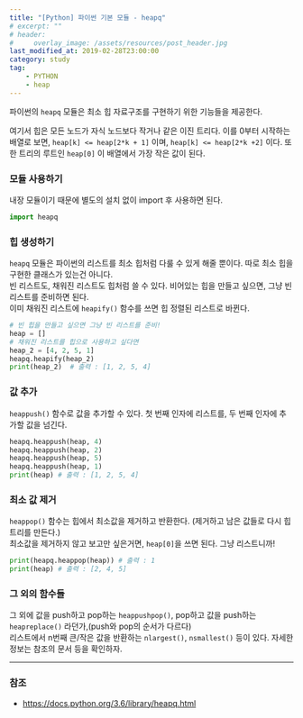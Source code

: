 ```yaml
---
title: "[Python] 파이썬 기본 모듈 - heapq"
# excerpt: ""
# header: 
#     overlay_image: /assets/resources/post_header.jpg
last_modified_at: 2019-02-28T23:00:00
category: study
tag: 
    - PYTHON
    - heap
---
```


파이썬의 `heapq` 모듈은 최소 힙 자료구조를 구현하기 위한 기능들을 제공한다.  

여기서 힙은 모든 노드가 자식 노드보다 작거나 같은 이진 트리다. 이를 0부터 시작하는 배열로 보면, `heap[k] <= heap[2*k + 1]` 이며, `heap[k] <= heap[2*k +2]` 이다. 또한 트리의 루트인 `heap[0]` 이 배열에서 가장 작은 값이 된다.  


### 모듈 사용하기
내장 모듈이기 때문에 별도의 설치 없이 import 후 사용하면 된다.
```python
import heapq
```

### 힙 생성하기
`heapq` 모듈은 파이썬의 리스트를 최소 힙처럼 다룰 수 있게 해줄 뿐이다. 따로 최소 힙을 구현한 클래스가 있는건 아니다.  
빈 리스트도, 채워진 리스트도 힙처럼 쓸 수 있다. 비어있는 힙을 만들고 싶으면, 그냥 빈 리스트를 준비하면 된다.    
이미 채워진 리스트에 `heapify()` 함수를 쓰면 힙 정렬된 리스트로 바뀐다.  
```python
# 빈 힙을 만들고 싶으면 그냥 빈 리스트를 준비!
heap = []
# 채워진 리스트를 힙으로 사용하고 싶다면
heap_2 = [4, 2, 5, 1]
heapq.heapify(heap_2)
print(heap_2)  # 출력 : [1, 2, 5, 4]
```

### 값 추가
`heappush()` 함수로 값을 추가할 수 있다. 첫 번째 인자에 리스트를, 두 번째 인자에 추가할 값을 넘긴다.
```python
heapq.heappush(heap, 4)
heapq.heappush(heap, 2)
heapq.heappush(heap, 5)
heapq.heappush(heap, 1)
print(heap) # 출력 : [1, 2, 5, 4]
```

### 최소 값 제거
`heappop()` 함수는 힙에서 최소값을 제거하고 반환한다. (제거하고 남은 값들로 다시 힙 트리를 만든다.)  
최소값을 제거하지 않고 보고만 싶은거면, `heap[0]`을 쓰면 된다. 그냥 리스트니까!
```python
print(heapq.heappop(heap)) # 출력 : 1
print(heap) # 출력 : [2, 4, 5]
```

### 그 외의 함수들
그 외에 값을 push하고 pop하는 `heappushpop()`, pop하고 값을 push하는 `heapreplace()` 라던가,(push와 pop의 순서가 다르다)  
리스트에서 n번째 큰/작은 값을 반환하는 `nlargest()`, `nsmallest()` 등이 있다. 자세한 정보는 참조의 문서 등을 확인하자.  

---
### 참조
- https://docs.python.org/3.6/library/heapq.html